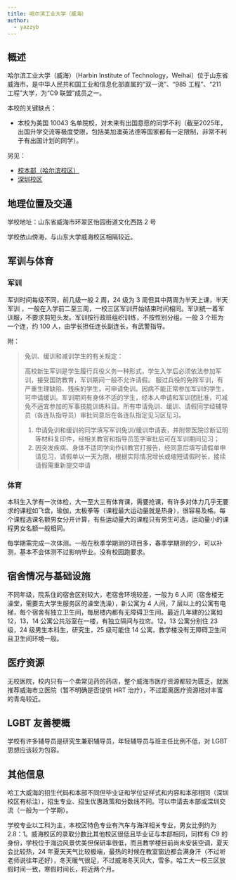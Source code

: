 ```yaml
---
title: 哈尔滨工业大学（威海）
author:
  - yazzyb
---
```


## 概述

哈尔滨工业大学（威海）（Harbin Institute of Technology，Weihai）位于山东省威海市，是中华人民共和国工业和信息化部直属的“双一流”、“985 工程”、“211 工程”大学，为“C9 联盟”成员之一。

本校的关键缺点：

- 本校为美国 10043 名单院校，对未来有出国意愿的同学不利（截至2025年，出国升学交流等极度受限，包括美加澳英法德等国家都有一定限制，非常不利于有出国计划的同学）。

另见：

- [校本部（哈尔滨校区）](/campus/HIT)
- [深圳校区](/campus/HITSZ)

## 地理位置及交通

学校地址：山东省威海市环翠区怡园街道文化西路 2 号

学校依山傍海，与山东大学威海校区相隔较近。

## 军训与体育

### 军训

军训时间每级不同，前几级一般 2 周，24 级为 3 周但其中两周为半天上课，半天军训 ，一般在入学前二至三周，一校三区军训开始结束时间相同。军训统一着军训服，不要求剪短头发。军训按行政班组织训练，不按性别分组。一般 3 个班为一个连，约 100 人，由学长担任连长副连长，有武警指导。

附：

> 免训、缓训和减训学生的有关规定：
>
> 高校新生军训是学生履行兵役义务一种形式，学生入学后必须依法参加军训，接受国防教育，军训期间一般不允许请假。 服过兵役的免除军训，有严重生理缺陷、残疾的学生，可申请免训。因病不能正常参加军训的学生，可申请缓训。军训期间有身体不适的学生，经本人申请和军训团批准，可减免不适宜参加的军事技能训练科目。所有申请免训、缓训、请假同学经辅导员（各连队指导员）审批同意后在各连队指定见习区见习。
>
> 1. 申请免训和缓训的同学填写军训免训/缓训申请表，并附带医院诊断证明等材料复印件，经相关教官和指导员签字审批后可在军训期间见习；
> 2. 因突发疾病、身体不适同学向作训教官打报告，经同意后填写请假单申请见习，请假单以一天为限，根据实际情况增长或缩短请假时长，接续请假需重新提交申请

### 体育

本科生入学有一次体检，大一至大三有体育课，需要抢课，有许多对体力几乎无要求的课程如飞盘，瑜伽，太极拳等（课程最大运动量就是热身），很容易及格。每个课程选课名额男女分开计算，有些运动量大的课程只有男生可选，运动量小的课程男女名额一般相同。

每学期需完成一次体测。一般在秋季学期测的项目多，春季学期测的少，可以补测，基本不会体测不过影响毕业。没有校园跑要求。

## 宿舍情况与基础设施

不同年级，院系住的宿舍区别较大，老宿舍环境较差，一般为 6 人间（宿舍楼无澡堂，需要去大学生服务区的澡堂洗澡），新公寓为 4 人间，7 层以上的公寓有电梯，每个宿舍有独立卫生间，每层楼内都有无障碍卫生间。最近几年建的公寓如 12，13，14 公寓公共浴室在一楼，有独立隔间与拉帘。12，13 公寓分别住 23 级，24 级男生本科生，研究生，25 级可能住 14 公寓。教学楼没有无障碍卫生间且卫生间环境一般。

## 医疗资源

无校医院，校内只有一个卖常见药的药店，整个威海市医疗资源都较为匮乏，就医推荐威海市立医院（暂不明确是否提供 HRT 治疗），不过距离医疗资源相对丰富的青岛较近。

## LGBT 友善梗概

学校有许多辅导员是研究生兼职辅导员，年轻辅导员与班主任比例不低，对 LGBT 思想应该较为包容。

## 其他信息

哈工大威海的招生代码和本部不同但毕业证和学位证样式和内容和本部相同（深圳校区有标注），招生专业、招生优惠政策和分数线不同。可以申请去本部或深圳交流（一般为一个学期）。

学校专业以工科为主，本校区特色专业有汽车与海洋相关专业，男女比例约为 2.8：1。威海校区的录取分数比其他校区很低且毕业证与本部相同，同样有 C9 的身份，学校位于海边风景优美但保研率很低，而且教学楼目前尚未安装空调，夏天会比较热，24 年夏天天气比较极端，最热的时候在教室窗边都会满身汗（不过听老师说往年还好），冬天暖气很足，不过威海冬天风大，雪多。哈工大一校三区放假时间一致，寒假时间长，将近两个月。
